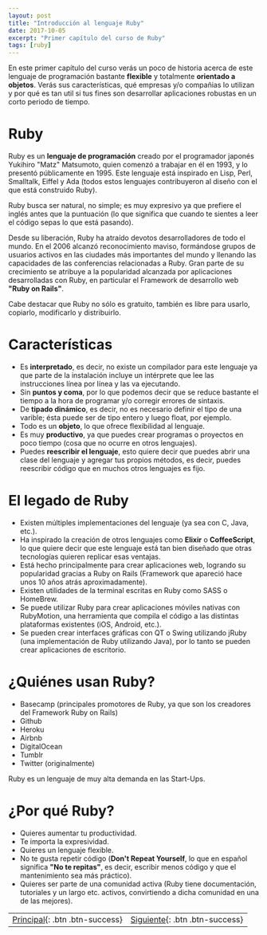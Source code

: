 ```yaml
---
layout: post
title: "Introducción al lenguaje Ruby"
date: 2017-10-05
excerpt: "Primer capítulo del curso de Ruby"
tags: [ruby]
---
```


En este primer capítulo del curso verás un poco de historia acerca de este lenguaje de programación bastante **flexible** y totalmente **orientado a objetos**. Verás sus características, qué empresas y/o compañias lo utilizan y por qué es tan util si tus fines son desarrollar aplicaciones robustas en un corto periodo de tiempo.

# Ruby

Ruby es un **lenguaje de programación** creado por el programador japonés Yukihiro "Matz" Matsumoto, quien comenzó a trabajar en él en 1993, y lo presentó públicamente en 1995. Este lenguaje está inspirado en Lisp, Perl, Smalltalk, Eiffel y Ada (todos estos lenguajes contribuyeron al diseño con el que está construido Ruby).

Ruby busca ser natural, no simple; es muy expresivo ya que prefiere el inglés antes que la puntuación (lo que significa que cuando te sientes a leer el código sepas lo que está pasando).

Desde su liberación, Ruby ha atraído devotos desarrolladores de todo el mundo. En el 2006 alcanzó reconocimiento maviso, formándose grupos de usuarios activos en las ciudades más importantes del mundo y llenando las capacidades de las conferencias relacionadas a Ruby. Gran parte de su crecimiento se atribuye a la popularidad alcanzada por aplicaciones desarrolladas con Ruby, en particular el Framework de desarrollo web **"Ruby on Rails"**.

Cabe destacar que Ruby no sólo es gratuito, también es libre para usarlo, copiarlo, modificarlo y distribuirlo.

# Características

* Es **interpretado**, es decir, no existe un compilador para este lenguaje ya que parte de la instalación incluye un intérprete que lee las instrucciones línea por línea y las va ejecutando.
* Sin **puntos y coma**, por lo que podemos decir que se reduce bastante el tiempo a la hora de programar y/o corregir errores de sintaxis.
* De **tipado dinámico**, es decir, no es necesario definir el tipo de una varible; ésta puede ser de tipo entero y luego float, por ejemplo.
* Todo es un **objeto**, lo que ofrece flexibilidad al lenguaje.
* Es muy **productivo**, ya que puedes crear programas o proyectos en poco tiempo (cosa que no ocurre en otros lenguajes).
* Puedes **reescribir el lenguaje**, esto quiere decir que puedes abrir una clase del lenguaje y agregar tus propios métodos, es decir, puedes reescribir código que en muchos otros lenguajes es fijo.

# El legado de Ruby

* Existen múltiples implementaciones del lenguaje (ya sea con C, Java, etc.).
* Ha inspirado la creación de otros lenguajes como **Elixir** o **CoffeeScript**, lo que quiere decir que este lenguaje está tan bien diseñado que otras tecnologías quieren replicar esas ventajas.
* Está hecho principalmente para crear aplicaciones web, logrando su popularidad gracias a Ruby on Rails (Framework que apareció hace unos 10 años atrás aproximadamente).
* Existen utilidades de la terminal escritas en Ruby como SASS o HomeBrew.
* Se puede utilizar Ruby para crear aplicaciones móviles nativas con RubyMotion, una herramienta que compila el código a las distintas plataformas existentes (iOS, Android, etc.).
* Se pueden crear interfaces gráficas con QT o Swing utilizando jRuby (una implementación de Ruby utilizando Java), por lo tanto se pueden crear aplicaciones de escritorio.

# ¿Quiénes usan Ruby?

* Basecamp (principales promotores de Ruby, ya que son los creadores del Framework Ruby on Rails)
* Github
* Heroku
* Airbnb
* DigitalOcean
* Tumblr
* Twitter (originalmente)

Ruby es un lenguaje de muy alta demanda en las Start-Ups.

# ¿Por qué Ruby?

* Quieres aumentar tu productividad.
* Te importa la expresividad.
* Quieres un lenguaje flexible.
* No te gusta repetir código (**Don't Repeat Yourself**, lo que en español significa **"No te repitas"**, es decir, escribir menos código y que el mantenimiento sea más práctico).
* Quieres ser parte de una comunidad activa (Ruby tiene documentación, tutoriales y un largo etc. activos, convirtiendo a dicha comunidad en una de las mejores).

|     |     |
|----:|:----|
| [Principal](https://nisoto.github.io/blog/){: .btn .btn-success} | [Siguiente](https://nisoto.github.io/instalacion-ruby/){: .btn .btn-success} |
